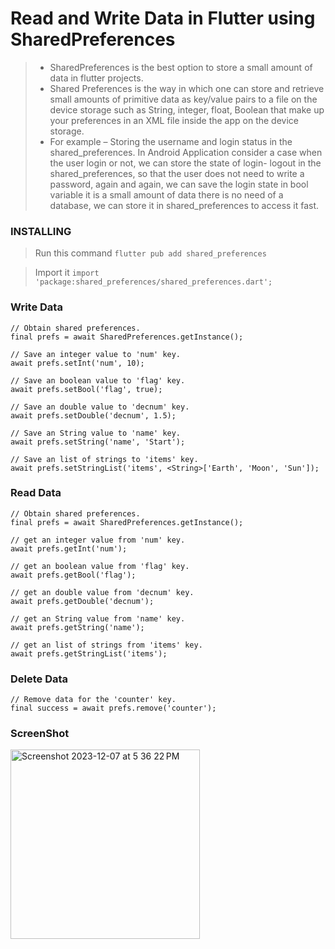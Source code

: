 # Read and Write Data in Flutter using SharedPreferences
> - SharedPreferences is the best option to store a small amount of data in flutter projects.
> - Shared Preferences is the way in which one can store and retrieve small amounts of primitive data as key/value pairs to a file on the device storage such as String, integer, float, Boolean that make up your preferences in an XML file inside the app on the device storage.
> - For example – Storing the username and login status in the shared_preferences. In Android Application consider a case when the user login or not, we can store the state of login- logout in the shared_preferences, so that the user does not need to write a password, again and again, we can save the login state in bool variable it is a small amount of data there is no need of a database, we can store it in shared_preferences to access it fast.

### INSTALLING
> Run this command 
`flutter pub add shared_preferences`

>  Import it  `import 'package:shared_preferences/shared_preferences.dart';`

### Write Data

```
// Obtain shared preferences.
final prefs = await SharedPreferences.getInstance();

// Save an integer value to 'num' key. 
await prefs.setInt('num', 10);

// Save an boolean value to 'flag' key. 
await prefs.setBool('flag', true);

// Save an double value to 'decnum' key. 
await prefs.setDouble('decnum', 1.5);

// Save an String value to 'name' key. 
await prefs.setString('name', 'Start');

// Save an list of strings to 'items' key. 
await prefs.setStringList('items', <String>['Earth', 'Moon', 'Sun']);
```

### Read Data

```
// Obtain shared preferences.
final prefs = await SharedPreferences.getInstance();

// get an integer value from 'num' key. 
await prefs.getInt('num');

// get an boolean value from 'flag' key. 
await prefs.getBool('flag');

// get an double value from 'decnum' key. 
await prefs.getDouble('decnum');

// get an String value from 'name' key. 
await prefs.getString('name');

// get an list of strings from 'items' key. 
await prefs.getStringList('items');
```

### Delete Data

```
// Remove data for the 'counter' key. 
final success = await prefs.remove('counter');
```

### ScreenShot

<img width="303" alt="Screenshot 2023-12-07 at 5 36 22 PM" src="https://github.com/adityagaur0/flutter-shared-Preference/assets/112656570/5012b11e-171b-4fb6-acf9-4edb0bb72b9e">
